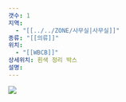 ```yaml
---
갯수: 1
지역:
  - "[[../../ZONE/사무실|사무실]]"
종류: "[[의류]]"
위치:
  - "[[WBCB]]"
상세위치: 흰색 정리 박스
설명:
---
```



![](http://192.168.50.22/devices/240907_IMG_0057.jpg)
